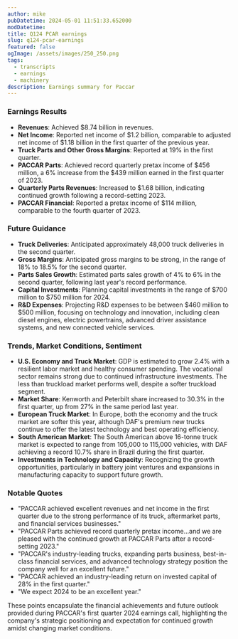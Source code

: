 ```yaml
---
author: mike
pubDatetime: 2024-05-01 11:51:33.652000
modDatetime: 
title: Q124 PCAR earnings
slug: q124-pcar-earnings
featured: false
ogImage: /assets/images/250_250.png
tags:
  - transcripts
  - earnings
  - machinery
description: Earnings summary for Paccar
---
```

### Earnings Results
- **Revenues**: Achieved $8.74 billion in revenues.
- **Net Income**: Reported net income of $1.2 billion, comparable to adjusted net income of $1.18 billion in the first quarter of the previous year.
- **Truck Parts and Other Gross Margins**: Reported at 19% in the first quarter.
- **PACCAR Parts**: Achieved record quarterly pretax income of $456 million, a 6% increase from the $439 million earned in the first quarter of 2023.
- **Quarterly Parts Revenues**: Increased to $1.68 billion, indicating continued growth following a record-setting 2023.
- **PACCAR Financial**: Reported a pretax income of $114 million, comparable to the fourth quarter of 2023.

### Future Guidance
- **Truck Deliveries**: Anticipated approximately 48,000 truck deliveries in the second quarter.
- **Gross Margins**: Anticipated gross margins to be strong, in the range of 18% to 18.5% for the second quarter.
- **Parts Sales Growth**: Estimated parts sales growth of 4% to 6% in the second quarter, following last year's record performance.
- **Capital Investments**: Planning capital investments in the range of $700 million to $750 million for 2024.
- **R&D Expenses**: Projecting R&D expenses to be between $460 million to $500 million, focusing on technology and innovation, including clean diesel engines, electric powertrains, advanced driver assistance systems, and new connected vehicle services.

### Trends, Market Conditions, Sentiment
- **U.S. Economy and Truck Market**: GDP is estimated to grow 2.4% with a resilient labor market and healthy consumer spending. The vocational sector remains strong due to continued infrastructure investments. The less than truckload market performs well, despite a softer truckload segment.
- **Market Share**: Kenworth and Peterbilt share increased to 30.3% in the first quarter, up from 27% in the same period last year.
- **European Truck Market**: In Europe, both the economy and the truck market are softer this year, although DAF's premium new trucks continue to offer the latest technology and best operating efficiency.
- **South American Market**: The South American above 16-tonne truck market is expected to range from 105,000 to 115,000 vehicles, with DAF achieving a record 10.7% share in Brazil during the first quarter.
- **Investments in Technology and Capacity**: Recognizing the growth opportunities, particularly in battery joint ventures and expansions in manufacturing capacity to support future growth.

### Notable Quotes
- "PACCAR achieved excellent revenues and net income in the first quarter due to the strong performance of its truck, aftermarket parts, and financial services businesses."
- "PACCAR Parts achieved record quarterly pretax income...and we are pleased with the continued growth at PACCAR Parts after a record-setting 2023."
- "PACCAR's industry-leading trucks, expanding parts business, best-in-class financial services, and advanced technology strategy position the company well for an excellent future."
- "PACCAR achieved an industry-leading return on invested capital of 28% in the first quarter."
- "We expect 2024 to be an excellent year."

These points encapsulate the financial achievements and future outlook provided during PACCAR's first quarter 2024 earnings call, highlighting the company's strategic positioning and expectation for continued growth amidst changing market conditions.
